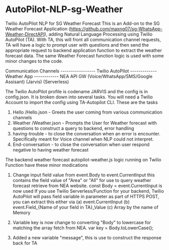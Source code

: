 # AutoPilot-NLP-sg-Weather
Twilio AutoPilot NLP for SG Weather Forecast
This is an Add-on to the SG Weather Forecast Application (https://github.com/maxng07/sg-WhatsApp-Weather-DirectAPI), adding Natural Language Processing using Twilio AutoPilot (TA). With TA, this will front all communication channel requests, TA will have a logic to prompt user with questions and then send the appropriate request to backend application function to extract the weather forecast data. The same Weather Forecast function logic is used with some minor changes to the code.

 Communication Channels ----------------- Twilio AutoPilot ------------- Weather App ------------ NEA API GW
(Voice/WhatsApp/SMS/Google Assisant)							  (Jarvis)                    (Serverless)


The Twilio AutoPilot profile is codename JARVIS and the config is in config.json. It is broken down into several tasks. You will need a Twilio Account to import the config using TA-Autopilot CLI.
These are the tasks
1. Hello /Hello.json - Greets the user coming from various communication channels
2. Weather /Weather.json - Prompts the User for Weather forecast with questions to construct a query to backend, error handling
3. having-trouble - to close the conversation when an error is encounter. Specifically meant for Voice channel when NLP could not interpret.
4. End-conversation - to close the conversation when user respond negative to having weather forecast

The backend weather forecast autopilot-weather.js logic running on Twilio Function have these minor modications
1. Change input field value from event.Body to event.CurrentInput this contains the field value of "Area" or "All" for use to query weather forecast retrieve from NEA website. const Body = event.CurrentInput is now used
If you use Twilio Serverless/Function for your backend, Twilio AutoPilot will pass field variable in parameter as part of HTTPS POST, you can extract this either via
(a) event.CurrentInput
(b) event.Field_{Name of your field in TA}_Value
(c) Array by the name of Memory

2. Variable key is now change to converting "Body" to lowercase for matching the array fetch from NEA.
var key = Body.toLowerCase();

3. Added a new variable "message", this is use to construct the response back for TA

